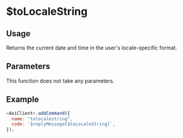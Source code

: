 # $toLocaleString

## Usage

Returns the current date and time in the user's locale-specific format.

## Parameters

This function does not take any parameters.

## Example

```javascript
<AoiClient>.addCommand({
  name: "tolocalestring",
  code: `$replyMessage[$toLocaleString]`,
});
```